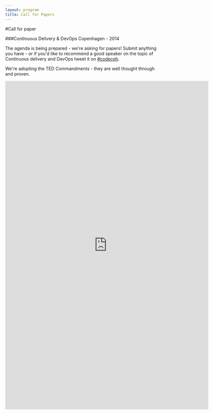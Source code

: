```yaml
---
layout: program
title: Call for Papers
---
```

#Call for paper
 
###Continuous Delivery & DevOps Copenhagen - 2014 

The agenda is being prepared - we're asking for papers! Submit anything you have - or if you'd like to recommend a good speaker on the topic of Continuous delivery and DevOps tweet it on [#codecph](/social/tweets.html).

We're adopting the TED Commandments - they are well thought through and proven.

<iframe src="https://docs.google.com/forms/d/1D-T18J2RURnSndSkayw_0WP3iF3cpAg19BrmxRWRmDc/viewform?embedded=true" width="650" height="1050" frameborder="0" marginheight="0" marginwidth="0">Loading...</iframe>
  
